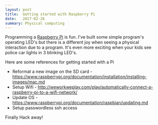 ```yaml
---
layout: post
title:  Getting started with Raspberry Pi
date:   2017-02-26
summary: Physical computing
---
```


Programming a [Raspberry Pi](https://www.raspberrypi.org) is fun. I've built some simple program's operating LED's but there is a different joy when seeing a physical interaction due to a program. It's even more exciting when your kids see police car lights in 3 blinking LED's.

Here are some references for getting started with a Pi

* Reformat a new image on the SD card - <https://www.raspberrypi.org/documentation/installation/installing-images/mac.md>
* Setup Wifi - <http://weworkweplay.com/play/automatically-connect-a-raspberry-pi-to-a-wifi-network/>
* Update OS - <https://www.raspberrypi.org/documentation/raspbian/updating.md>
* Setup passwordless ssh access

Finally Hack away!

